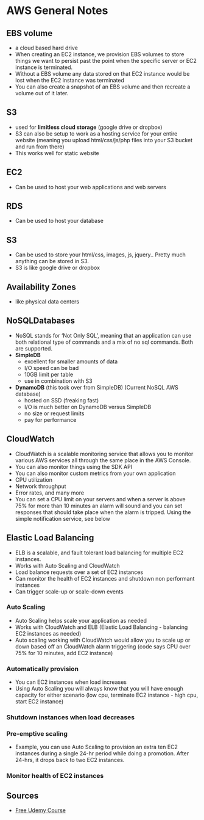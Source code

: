 # AWS General Notes

## **EBS volume**
* a cloud based hard drive
* When creating an EC2 instance, we provision EBS volumes to store things we want to persist past the point when the specific server or EC2 instance is terminated. 
* Without a EBS volume any data stored on that EC2 instance would be lost when the EC2 instance was terminated 
* You can also create a snapshot of an EBS volume and then recreate a volume out of it later. 

## **S3**
* used for **limitless cloud storage** (google drive or dropbox)
* S3 can also be setup to work as a hosting service for your entire website (meaning you upload html/css/js/php files into your S3 bucket and run from there) 
* This works well for static website

## **EC2** 
* Can be used to host your web applications and web servers

## **RDS**
* Can be used to host your database

## **S3**
* Can be used to store your html/css, images, js, jquery.. Pretty much anything can be stored in S3.
* S3 is like google drive or dropbox

## **Availability Zones**
* like physical data centers

## **NoSQLDatabases**
* NoSQL stands for ‘Not Only SQL’, meaning that an application can use both relational type of commands and a mix of no sql commands. Both are supported.
* **SimpleDB**
  * excellent for smaller amounts of data 
  * I/O speed can be bad 
  * 10GB limit per table 
  * use in combination with S3
* **DynamoDB** (this took over from SimpleDB) (Current NoSQL AWS database) 
  * hosted on SSD (freaking fast) 
  * I/O is much better on DynamoDB versus SimpleDB 
  * no size or request limits 
  * pay for performance 
    
## **CloudWatch**
* CloudWatch is a scalable monitoring service that allows you to monitor various AWS services all through the same place in the AWS Console.
* You can also monitor things using the SDK API 
* You can also monitor custom metrics from your own application 
* CPU utilization 
* Network throughput 
* Error rates, and many more 
* You can set a CPU limit on your servers and when a server is above 75% for more than 10 minutes an alarm will sound and you can set responses that should take place when the alarm is tripped. Using the simple notification service, see below 
  
## **Elastic Load Balancing**
* ELB is a scalable, and fault tolerant load balancing for multiple EC2 instances.
* Works with Auto Scaling and CloudWatch 
* Load balance requests over a set of EC2 instances 
* Can monitor the health of EC2 instances and shutdown non performant instances 
* Can trigger scale-up or scale-down events 
### **Auto Scaling**
* Auto Scaling helps scale your application as needed
* Works with CloudWatch and ELB (Elastic Load Balancing - balancing EC2 instances as needed) 
* Auto scaling working with CloudWatch would allow you to scale up or down based off an CloudWatch alarm triggering (code says CPU over 75% for 10 minutes, add EC2 instance) 
### **Automatically provision**
* You can EC2 instances when load increases
* Using Auto Scaling you will always know that you will have enough capacity for either scenario (low cpu, terminate EC2 instance - high cpu, start EC2 instance) 
### Shutdown instances when load decreases
### **Pre-emptive scaling**
* Example, you can use Auto Scaling to provision an extra ten EC2 instances during a single 24-hr period while doing a promotion. After 24-hrs, it drops back to two EC2 instances. 
### **Monitor health of EC2 instances**

## **Sources**
* [Free Udemy Course](https://www.udemy.com/aws-step-functions/learn/v4/content)
